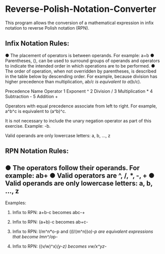# Reverse-Polish-Notation-Converter
This program allows the conversion of a mathematical expression in infix notation to reverse Polish notation (RPN).

Infix Notation Rules:
---------------------
● The placement of operators is between operands. For example: a+b
● Parentheses, (), can be used to surround groups of operands and operators to indicate
the intended order in which operations are to be performed.
● The order of operation, when not overridden by parentheses, is described in the table
below by descending order. For example, because division has higher precedence than
multiplication, a*b/c is equivalent to a*(b/c).

Precedence        Name        Operator
1                Exponent          ^
2                Division          /
3               Multiplication     *
4                Subtraction       -
5                Addition          +

Operators with equal precedence associate from left to right. For example, a^b^c is
equivalent to (a^b)^c.

It is not necessary to include the unary negation operator as part of this exercise.
Example: -b.

Valid operands are only lowercase letters: a, b, ..., z

RPN Notation Rules:
-------------------
● The operators follow their operands. For example: ab+
● Valid operators are ^, /, *, -, +
● Valid operands are only lowercase letters: a, b, ..., z
-----------------------------------------------------------------------------------------------------------------------------
Examples:
1. Infix to RPN: a+b-c becomes abc-+

2. Infix to RPN: (a+b)-c becomes ab+c-

3. Infix to RPN: l/m^n*o-p and ((l/(m^n))*o)-p are equivalent expressions that become
lmn^/o*p-

4. Infix to RPN: ((v/w)^x)*(y-z) becomes vw/x^yz-*
